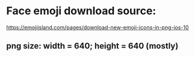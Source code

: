 # Face emoji download source:

https://emojiisland.com/pages/download-new-emoji-icons-in-png-ios-10

## png size: width = 640; height = 640 (mostly)
